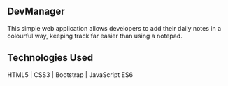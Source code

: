 ## DevManager
This simple web application allows developers to add their daily notes in a colourful way, keeping track far easier than using a notepad.

## Technologies Used
HTML5 | CSS3 | Bootstrap | JavaScript ES6